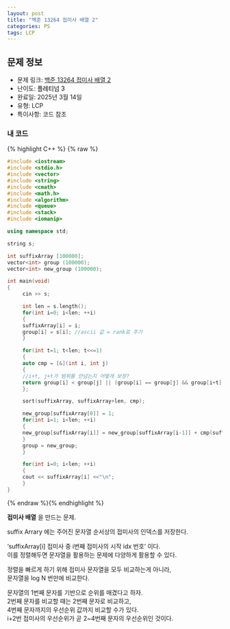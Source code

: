```yaml
---
layout: post
title: "백준 13264 접미사 배열 2"
categories: PS
tags: LCP
---
```


## 문제 정보
- 문제 링크: [백준 13264 접미사 배열 2](https://www.acmicpc.net/problem/13264)
- 난이도: <span style="color:#000000">플레티넘 3</span>
- 완료일: 2025년 3월 14일
- 유형: LCP
- 특이사항: 코드 참조

### 내 코드

{% highlight C++ %} {% raw %}
```C++
#include <iostream>
#include <stdio.h>
#include <vector>
#include <string>
#include <cmath>
#include <math.h>
#include <algorithm>
#include <queue>
#include <stack>
#include <iomanip>

using namespace std;

string s;

int suffixArray [100000];
vector<int> group (100000);
vector<int> new_group (100000);

int main(void)
{   
	 cin >> s;

	 int len = s.length();
	 for(int i=0; i<len; ++i)
	 {
	 suffixArray[i] = i;
	 group[i] = s[i]; //ascii 값 = rank로 주기
	 }

	 for(int t=1; t<len; t<<=1)
	 {
	 auto cmp = [&](int i, int j)
	 {
	 //i+t, j+t가 범위를 안넘는지 어떻게 보장?
	 return group[i] < group[j] || (group[i] == group[j] && group[i+t] < group[j+t]);
	 };

	 sort(suffixArray, suffixArray+len, cmp);

	 new_group[suffixArray[0]] = 1;
	 for(int i=1; i<len; ++i)
	 {
	 new_group[suffixArray[i]] = new_group[suffixArray[i-1]] + cmp(suffixArray[i-1], suffixArray[i]);
	 }
	 group = new_group;
	 }

	 for(int i=0; i<len; ++i)
	 {
	 cout << suffixArray[i] <<"\n";
	 }
}

```
{% endraw %}{% endhighlight %}

**접미사 배열** 을 만드는 문제.

suffix Arrary 에는 주어진 문자열 순서상의 접미사의 인덱스를 저장한다.

‘suffixArray[i] 접미사 중 i번째 접미사의 시작 idx 번호’ 이다.  
이를 정렬해두면 문자열을 활용하는 문제에 다양하게 활용할 수 있다.   

정렬을 빠르게 하기 위해 접미사 문자열을 모두 비교하는게 아니라,  
문자열을 log N 번만에 비교한다.   

문자열의 1번째 문자를 기반으로 순위를 매겼다고 하자.   
2번째 문자를 비교할 때는 2번째 문자로 비교하고,   
4번째 문자까지의 우선순위 값까지 비교할 수가 있다.  
i+2번 접미사의 우선순위가 곧 2~4번째 문자의 우선순위인 것이다.   
  

